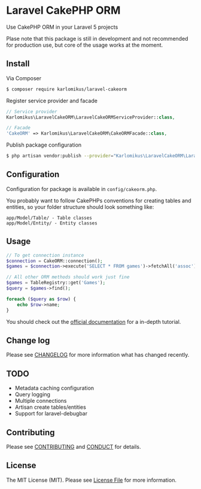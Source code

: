 # Laravel CakePHP ORM

Use CakePHP ORM in your Laravel 5 projects

Plase note that this package is still in development and not recommended for production use, but core of the usage works at the moment.

## Install

Via Composer

``` bash
$ composer require karlomikus/laravel-cakeorm
```

Register service provider and facade

``` php
// Service provider
Karlomikus\LaravelCakeORM\LaravelCakeORMServiceProvider::class,

// Facade
'CakeORM' => Karlomikus\LaravelCakeORM\CakeORMFacade::class,
```

Publish package configuration

``` bash
$ php artisan vendor:publish --provider="Karlomikus\LaravelCakeORM\LaravelCakeORMServiceProvider"
```

## Configuration

Configuration for package is available in `config/cakeorm.php`.

You probably want to follow CakePHPs conventions for creating tables and entities, so your folder structure should look something like:

    app/Model/Table/ - Table classes
    app/Model/Entity/ - Entity classes

## Usage

``` php
// To get connection instance
$connection = CakeORM::connection();
$games = $connection->execute('SELECT * FROM games')->fetchAll('assoc');

// All other ORM methods should work just fine
$games = TableRegistry::get('Games');
$query = $games->find();

foreach ($query as $row) {
    echo $row->name;
}
```

You should check out the [official documentation](http://book.cakephp.org/3.0/en/orm.html) for a in-depth tutorial.

## Change log

Please see [CHANGELOG](CHANGELOG.md) for more information what has changed recently.

## TODO

* Metadata caching configuration
* Query logging
* Multiple connections
* Artisan create tables/entities
* Support for laravel-debugbar

## Contributing

Please see [CONTRIBUTING](CONTRIBUTING.md) and [CONDUCT](CONDUCT.md) for details.

## License

The MIT License (MIT). Please see [License File](LICENSE.md) for more information.